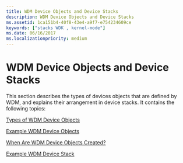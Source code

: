 ```yaml
---
title: WDM Device Objects and Device Stacks
description: WDM Device Objects and Device Stacks
ms.assetid: 1ca151b4-40f8-43e4-a9f7-e754234609ce
keywords: ["stacks WDK , kernel-mode"]
ms.date: 06/16/2017
ms.localizationpriority: medium
---
```


# WDM Device Objects and Device Stacks





This section describes the types of devices objects that are defined by WDM, and explains their arrangement in device stacks. It contains the following topics:

[Types of WDM Device Objects](types-of-wdm-device-objects.md)

[Example WDM Device Objects](example-wdm-device-objects.md)

[When Are WDM Device Objects Created?](when-are-wdm-device-objects-created-.md)

[Example WDM Device Stack](example-wdm-device-stack.md)

 

 




